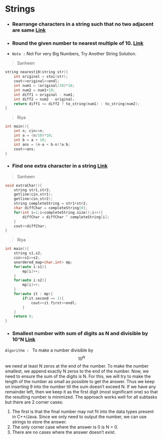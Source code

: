 # Strings

- ### Rearrange characters in a string such that no two adjacent are same [Link](https://www.geeksforgeeks.org/rearrange-characters-string-no-two-adjacent/) 

- ### Round the given number to nearest multiple of 10.  [Link](https://www.geeksforgeeks.org/round-the-given-number-to-nearest-multiple-of-10/)
- `Note :` Not For very Big Numbers, Try Another String Solution.
> Sanheen
```cpp
string nearest10(string str){
	int original = stoi(str);
	cout<<original<<endl;
	int num1 = (original/10)*10;
	int num2 = num1+10;
	int diff1 = original - num1;
	int diff2 = num2 - original;
	return diff1 <= diff2 ? to_string(num1) : to_string(num2);
}
```
> Riya
```cpp
int main(){
    int n; cin>>n;
    int a = (n/10)*10;
    int b = a + 10;
    int ans = (n-a < b-n)?a:b;
    cout<<ans;
}
```

- ### Find one extra character in a string [Link](https://www.geeksforgeeks.org/find-one-extra-character-string/)
> Sanheen
```cpp
void extraChar(){
	string str1,str2;
	getline(cin,str1);
	getline(cin,str2);
	string completeString = str1+str2;
	char diffChar = completeString[0];
	for(int i=1;i<completeString.size();i++){
		diffChar = diffChar ^ completeString[i];
	}
	cout<<diffChar;
}
```
> Riya
```cpp
int main(){
	string s1,s2;
	cin>>s1>>s2;
	unordered_map<char,int> mp;
	for(auto i:s1){
		mp[i]++;
	}
	for(auto i:s2){
		mp[i]++;
	}
	for(auto it : mp){
		if(it.second == 1){
			cout<<it.first<<endl;
		}
	}
	return 0;
}
```

- ### Smallest number with sum of digits as N and divisible by 10^N [Link](https://www.geeksforgeeks.org/smallest-number-sum-digits-n-divisible-10n/)

`Algorithm : ` To make a number divisible by $$10^N$$ we need at least N zeros at the end of the number. To make the number smallest, we append exactly N zeros to the end of the number. Now, we need to ensure the sum of the digits is N. For this, we will try to make the length of the number as small as possible to get the answer. Thus we keep on inserting 9 into the number till the sum doesn’t exceed N. If we have any remainder left, then we keep it as the first digit (most significant one) so that the resulting number is minimized.
The approach works well for all subtasks but there are 2 corner cases:
1. The first is that the final number may not fit into the data types present in C++/Java. Since we only need to output the number, we can use strings to store the answer. 
2. The only corner case where the answer is 0 is N = 0. 
3. There are no cases where the answer doesn’t exist.


